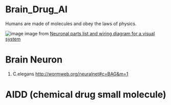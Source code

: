 # Brain_Drug_AI

Humans are made of molecules and obey the laws of physics.

![image](https://github.com/user-attachments/assets/9571f61c-ff84-4d5e-8fbb-ea7d4b80d4d1)
image from [Neuronal parts list and wiring diagram for a visual system](https://www.nature.com/articles/s41586-024-07981-1)

# Brain Neuron
1. C.elegans
http://wormweb.org/neuralnet#c=BAG&m=1

# AIDD (chemical drug small molecule)
